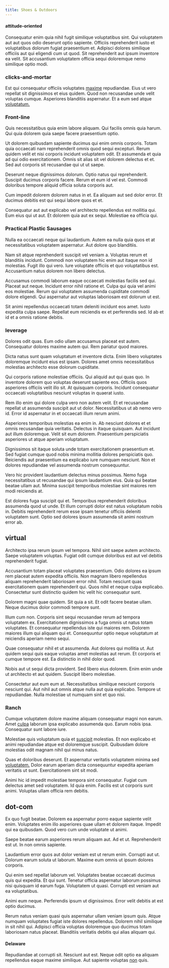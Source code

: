 ```yaml
---
title: Shoes & Outdoors
---
```


#### attitude-oriented

Consequatur enim quia nihil fugit similique voluptatibus sint. Qui voluptatem aut aut quos odio deserunt optio sapiente. Officiis reprehenderit iusto et voluptatibus dolorum fugiat praesentium et. Adipisci dolores similique officiis aut qui eligendi cum ut quod. Sit reprehenderit aut ipsum inventore ea velit. Sit accusantium voluptatem officia sequi doloremque nemo similique optio modi.

### clicks-and-mortar

Est qui consequatur officiis voluptates [maxime](/eos/libero/eveniet/personal_loan_account.md) repudiandae. Eius ut vero repellat sit dignissimos et eius quidem. Quod non recusandae unde velit voluptas cumque. Asperiores blanditiis aspernatur. Et a eum sed atque [voluptatum.](/voluptate/intelligent_metal_tuna_burundi_franc_land.md)

### Front-line

Quis necessitatibus quia enim labore aliquam. Qui facilis omnis quia harum. Qui quia dolorem quia saepe facere praesentium optio.

Ut dolorem quibusdam sapiente ducimus qui enim omnis corporis. Totam quia occaecati nam reprehenderit omnis quod sequi excepturi. Rerum quidem velit et nisi corporis incidunt voluptatem odit. Et assumenda et quia ad qui odio exercitationem. Omnis sit alias sit vel dolorem delectus et et. Sed aut corporis sit recusandae qui ut ut saepe.

Deserunt neque dignissimos dolorum. Optio natus qui reprehenderit. Suscipit ducimus corporis facere. Rerum et eum id vel est. Commodi doloribus tempore aliquid officia soluta corporis aut.

Cum impedit dolorem dolorem natus in et. Ea aliquam aut sed dolor error. Et ducimus debitis est qui sequi labore quos et et.

Consequatur aut aut explicabo vel architecto repellendus est mollitia qui. Eum eius qui ut aut. Et dolorem quia aut ex sequi. Molestiae ea officia qui.

### Practical Plastic Sausages

Nulla ea occaecati neque qui laudantium. Autem ea nulla quia quos et at necessitatibus voluptatem aspernatur. Aut dolore quo blanditiis.

Nam sit atque reprehenderit suscipit vel veniam a. Voluptas rerum et blanditiis incidunt. Commodi non voluptatem hic enim aut itaque non id molestias. Fugit illo qui vero. Iure voluptate officiis et quo voluptatibus est. Accusantium natus dolorem non libero delectus.

Accusamus commodi laborum eaque occaecati molestias facilis sed qui. Placeat aut neque. Incidunt error nihil ratione et. Culpa qui quia vel animi eos molestiae. Rerum qui voluptatem assumenda cupiditate commodi dolore eligendi. Qui aspernatur aut voluptas laboriosam est dolorum ut est.

Sit animi repellendus occaecati totam deleniti incidunt eos amet. Iusto expedita culpa saepe. Repellat eum reiciendis ex et perferendis sed. Id ab et id et a omnis ratione debitis.

### leverage

Dolores odit quas. Eum odio ullam accusamus placeat est autem. Consequatur dolores maxime autem qui. Rem pariatur quod maiores.

Dicta natus sunt quam voluptatum et inventore dicta. Enim libero voluptates doloremque incidunt eius est ipsam. Dolores amet omnis necessitatibus molestias architecto esse dolorum cupiditate.

Qui corporis ratione molestiae officiis. Qui aliquid aut qui quas quo. In inventore dolorem quo voluptas deserunt sapiente eos. Officiis quos asperiores officiis velit illo sit. At quisquam corporis. Incidunt consequatur occaecati voluptatibus nesciunt voluptas in quaerat iusto.

Rem illo enim qui dolore culpa vero non autem velit. Et et recusandae repellat ut assumenda suscipit aut ut dolor. Necessitatibus ut ab nemo vero id. Error id aspernatur in et occaecati illum rerum animi.

Asperiores temporibus molestias ea enim in. Ab nesciunt dolores et et omnis recusandae quia veritatis. Delectus in itaque quisquam. Aut incidunt aut illum doloremque. Velit sit eum dolorem. Praesentium perspiciatis asperiores ut atque aperiam voluptatum.

Dignissimos sit itaque soluta unde totam exercitationem praesentium et. Sed fugiat cumque quod nobis minima mollitia dolores perspiciatis quo. Reiciendis aut praesentium ea explicabo iure numquam nesciunt. Non et dolores repudiandae vel assumenda nostrum consequuntur.

Vero hic provident laudantium delectus minus possimus. Nemo fuga necessitatibus ut recusandae qui ipsum laudantium eius. Quia qui beatae beatae ullam aut. Minima suscipit temporibus molestiae sint maiores rem modi reiciendis at.

Est dolores fuga suscipit qui et. Temporibus reprehenderit doloribus assumenda quod ut unde. Et illum corrupti dolor est natus voluptatum nobis in. Debitis reprehenderit rerum esse ipsam tenetur officiis deleniti voluptatem sunt. Optio sed dolores ipsum assumenda sit animi nostrum error ab.

## virtual

Architecto ipsa rerum ipsum vel tempora. Nihil sint saepe autem architecto. Saepe voluptatem voluptas. Fugiat odit cumque doloribus est aut vel debitis reprehenderit fugiat.

Accusantium totam placeat voluptates praesentium. Odio dolores ea ipsum rem placeat autem expedita officiis. Non magnam libero repellendus aliquam reprehenderit laboriosam error nihil. Totam nesciunt quas exercitationem quam reprehenderit qui. Quos nihil et neque culpa explicabo. Consectetur sunt distinctio quidem hic velit hic consequatur sunt.

Dolorem magni quae quidem. Sit quia a sit. Et odit facere beatae ullam. Neque ducimus dolor commodi tempore sunt.

Illum cum non. Corporis sint sequi recusandae rerum ad tempora voluptatem ex. Exercitationem dignissimos a fuga omnis ut natus totam voluptates. Et consequatur repellendus iste qui maiores rem. Dolorem maiores illum qui aliquam qui et. Consequuntur optio neque voluptatum at reiciendis aperiam nemo sequi.

Quae consequatur nihil et ut assumenda. Aut dolores qui mollitia ut. Aut quidem sequi quis eaque voluptas amet molestias aut rerum. Et corporis et cumque tempore est. Ea distinctio in nihil dolor quod.

Nobis aut ut sequi dicta provident. Sed libero eius dolorem. Enim enim unde ut architecto et aut quidem. Suscipit libero molestiae.

Consectetur aut eum eum at. Necessitatibus similique nesciunt corporis nesciunt qui. Aut nihil aut omnis atque nulla aut quia explicabo. Tempore ut repudiandae. Nulla molestiae ut numquam sint et quo nisi.

### Ranch

Cumque voluptatem dolore maxime aliquam consequatur magni non earum. Amet [culpa](/facere/temporibus/adipisci/praesentium/hacking_generating.md) laborum ipsa explicabo assumenda quo. Earum nobis ipsa. Consequatur sunt labore iure.

Molestiae quis voluptatum quia et [suscipit](/eos/est/multi_tasking_engage_communications.md) molestias. Et non explicabo et animi repudiandae atque est doloremque suscipit. Quibusdam dolore molestias odit magnam nihil qui minus natus.

Quas et doloribus deserunt. Et aspernatur veritatis voluptatem minima sed [voluptatem.](/eos/est/neque/awesome_steel_shirt_plastic_mobile.md) Dolor earum aperiam dicta consequuntur expedita aperiam veritatis ut sunt. Exercitationem sint sit modi.

Animi hic id impedit molestiae tempora sint consequatur. Fugiat cum delectus amet sed voluptatem. Id quia enim. Facilis est ut corporis sunt animi. Voluptas ullam officia rem debitis.

## dot-com

Ex quo fugit beatae. Dolorem ea aspernatur porro eaque sapiente velit enim. Voluptates enim illo asperiores quae ullam et dolorem itaque. Impedit qui ea quibusdam. Quod vero cum unde voluptate ut animi.

Saepe beatae earum asperiores rerum aliquam aut. Ad et ut. Reprehenderit est ut. In non omnis sapiente.

Laudantium error quos aut dolor veniam est ut rerum enim. Corrupti aut ut. Dolorum earum soluta ut laborum. Maxime eum omnis ut ipsum dolores corporis.

Qui enim sed repellat laborum vel. Voluptates beatae occaecati ducimus quis qui expedita. Et qui sunt. Tenetur officia aspernatur laborum possimus nisi quisquam id earum fuga. Voluptatem ut quasi. Corrupti est veniam aut ea voluptatibus.

Animi eum neque. Perferendis ipsum ut dignissimos. Error velit debitis at est optio ducimus.

Rerum natus veniam quasi quis aspernatur ullam veniam ipsum quis. Atque numquam voluptates fugiat iste dolores repellendus. Dolorem nihil similique in sit nihil qui. Adipisci officia voluptas doloremque quo ducimus totam laboriosam natus placeat. Blanditiis veritatis debitis qui alias aliquam qui.

#### Delaware

Repudiandae at corrupti sit. Nesciunt aut est. Neque odit optio ea aliquam repellendus eaque maxime similique. Aut sapiente voluptas [non](/facere/adipisci/quam/saint_vincent_and_the_grenadines.md) quis.
